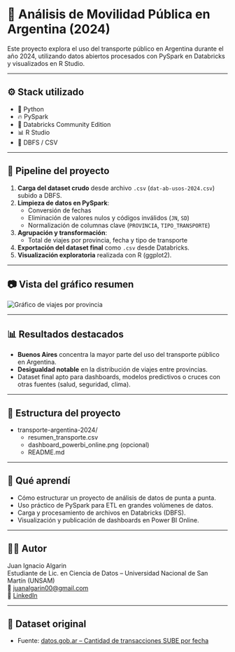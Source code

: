 # 🚌 Análisis de Movilidad Pública en Argentina (2024)

Este proyecto explora el uso del transporte público en Argentina durante el año 2024, utilizando datos abiertos procesados con PySpark en Databricks y visualizados en R Studio.

---

## ⚙️ Stack utilizado

- 🐍 Python
- 🔥 PySpark
- 🧠 Databricks Community Edition
- 📊 R Studio
- 📁 DBFS / CSV

---

## 🔄 Pipeline del proyecto

1. **Carga del dataset crudo** desde archivo `.csv` (`dat-ab-usos-2024.csv`) subido a DBFS.
2. **Limpieza de datos en PySpark**:
   - Conversión de fechas
   - Eliminación de valores nulos y códigos inválidos (`JN`, `SD`)
   - Normalización de columnas clave (`PROVINCIA`, `TIPO_TRANSPORTE`)
3. **Agrupación y transformación**:
   - Total de viajes por provincia, fecha y tipo de transporte
4. **Exportación del dataset final** como `.csv` desde Databricks.
5. **Visualización exploratoria** realizada con R (ggplot2).

---

## 📷 Vista del gráfico resumen

![Gráfico de viajes por provincia](/home/ignacio_algarin/dashboard/grafico_resumen.png)

---

## 📊 Resultados destacados

- **Buenos Aires** concentra la mayor parte del uso del transporte público en Argentina.
- **Desigualdad notable** en la distribución de viajes entre provincias.
- Dataset final apto para dashboards, modelos predictivos o cruces con otras fuentes (salud, seguridad, clima).

---

## 📁 Estructura del proyecto

- transporte-argentina-2024/
  - resumen_transporte.csv
  - dashboard_powerbi_online.png (opcional)
  - README.md
    
---

## 🧠 Qué aprendí

- Cómo estructurar un proyecto de análisis de datos de punta a punta.
- Uso práctico de PySpark para ETL en grandes volúmenes de datos.
- Carga y procesamiento de archivos en Databricks (DBFS).
- Visualización y publicación de dashboards en Power BI Online.

---

## 🧑‍💻 Autor

Juan Ignacio Algarin  
Estudiante de Lic. en Ciencia de Datos – Universidad Nacional de San Martín (UNSAM)  
📧 juanalgarin00@gmail.com  
🔗 [LinkedIn](https://www.linkedin.com/in/juan-ignacio-algarin-0167b018b/)

---

## 📌 Dataset original

- Fuente: [datos.gob.ar – Cantidad de transacciones SUBE por fecha](https://datos.gob.ar/dataset/transporte-sube---cantidad-transacciones-usos-por-fecha/archivo/transporte_c7dad6d8-8fe4-449e-82c9-18ed8574eae8)

